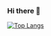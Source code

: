 ### Hi there 👋
[![Top Langs](https://github-readme-stats.vercel.app/api/top-langs/?username=sugist250
)](https://github.com/anuraghazra/github-readme-stats)

<!--
**sugist250/sugist250** is a ✨ _special_ ✨ repository because its `README.md` (this file) appears on your GitHub profile.

Here are some ideas to get you started:

- 🔭 I’m currently working on ...
- 🌱 I’m currently learning ...
- 👯 I’m looking to collaborate on ...
- 🤔 I’m looking for help with ...
- 💬 Ask me about ...
- 📫 How to reach me: ...
- 😄 Pronouns: ...
- ⚡ Fun fact: ...
-->
